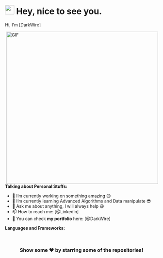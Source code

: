 <h1><img src="https://emojis.slackmojis.com/emojis/images/1531849430/4246/blob-sunglasses.gif?1531849430" width="30"/> Hey, nice to see you.</h1>



Hi, I'm [DarkWire]

<img align="right" alt="GIF" src="https://media.giphy.com/media/836HiJc7pgzy8iNXCn/giphy.gif" width="500" height="auto" />

**Talking about Personal Stuffs:**

- 🔭 I’m currently working on something amazing :wink:
- 🌱 I’m currently learning Advanced Algorithms and Data manipulate :sunglasses:
- 💬 Ask me about anything, I will always help :smiley:
- 📫 How to reach me: [@Linkedin]
- 👾 You can check **my portfolio** here: [@DarkWire]

**Languages and Frameworks:**  


</br>


<div align="center">

### Show some ❤️ by starring some of the repositories!
</div>
